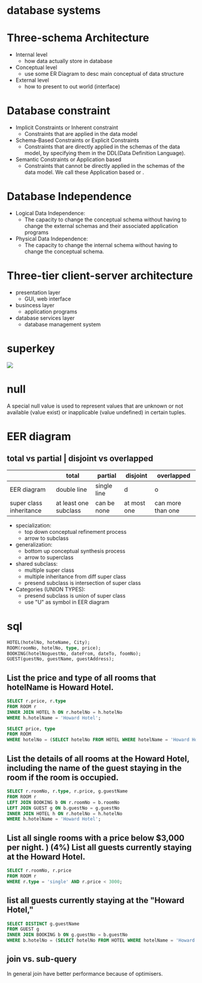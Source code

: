 # database systems

# Three-schema Architecture
* Internal level
  * how data actually store in database
* Conceptual level
  * use some ER Diagram to desc main conceptual of data structure
* External level
  * how to present to out world (interface)

# Database constraint
* Implicit Constraints or Inherent constraint
  * Constraints that are applied in the data model
* Schema-Based Constraints or Explicit Constraints 
  * Constraints that are directly applied in the schemas of the data model, by specifying them in the DDL(Data Definition Language).
* Semantic Constraints or Application based
  * Constraints that cannot be directly applied in the schemas of the data model. We call these Application based or .
# Database Independence
* Logical Data Independence:
  * The capacity to change the conceptual schema without having to change the external schemas and their associated application programs
* Physical Data Independence:
  * The capacity to change the internal schema without having to change the conceptual schema.
# Three-tier client-server architecture
* presentation layer
  * GUI, web interface
* busincess layer
  * application programs 
* database services layer
  * database management system
# superkey
![](https://media.geeksforgeeks.org/wp-content/uploads/20230314093236/keys-in-dbms.jpg)

# null
A special null value is used to represent values that are unknown or not available (value exist) or inapplicable (value undefined) in certain tuples.
# EER diagram


## total vs partial | disjoint vs overlapped
|                         | total                 | partial     | disjoint    | overlapped        |
| ----------------------- | --------------------- | ----------- | ----------- | ----------------- |
| EER diagram             | double line           | single line | d           | o                 |
| super class inheritance | at least one subclass | can be none | at most one | can more than one |

* specialization: 
  * top down conceptual refinement process
  * arrow to subclass
* generalization: 
  * bottom up conceptual synthesis process
  * arrow to superclass
* shared subclass:
  * multiple super class
  * multiple inheritance from diff super class 
  * presend subclass is intersection of super class 
* Categories (UNION TYPES):
  * presend subclass is union of super class 
  * use "U" as symbol in EER diagram
# sql
```sql
HOTEL(hotelNo, hoteName, City);
ROOM(roomNo, hotelNo, type, price);
BOOKING(hotelNoguestNo, dateFrom, dateTo, foomNo);
GUEST(guestNo, guestName, guestAddress);
```
## List the price and type of all rooms that hotelName is Howard Hotel. 
```sql
SELECT r.price, r.type
FROM ROOM r
INNER JOIN HOTEL h ON r.hotelNo = h.hotelNo
WHERE h.hotelName = 'Howard Hotel';
```
```sql
SELECT price, type
FROM ROOM
WHERE hotelNo = (SELECT hotelNo FROM HOTEL WHERE hotelName = 'Howard Hotel');
```

## List the details of all rooms at the Howard Hotel, including the name of the guest staying in the room if the room is occupied. 
```sql
SELECT r.roomNo, r.type, r.price, g.guestName
FROM ROOM r
LEFT JOIN BOOKING b ON r.roomNo = b.roomNo
LEFT JOIN GUEST g ON b.guestNo = g.guestNo
INNER JOIN HOTEL h ON r.hotelNo = h.hotelNo
WHERE h.hotelName = 'Howard Hotel';
```
## List all single rooms with a price below $3,000 per night. ) (4%) List all guests currently staying at the Howard Hotel.
```sql
SELECT r.roomNo, r.price
FROM ROOM r
WHERE r.type = 'single' AND r.price < 3000;

```
## list all guests currently staying at the "Howard Hotel," 
```sql
SELECT DISTINCT g.guestName
FROM GUEST g
INNER JOIN BOOKING b ON g.guestNo = b.guestNo
WHERE b.hotelNo = (SELECT hotelNo FROM HOTEL WHERE hotelName = 'Howard Hotel');
```
## join vs. sub-query
In general join have better performance because of optimisers.